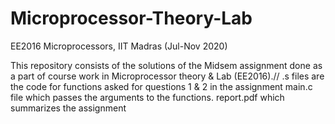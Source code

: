 # Microprocessor-Theory-Lab
EE2016 Microprocessors, IIT Madras (Jul-Nov 2020)

This repository consists of the solutions of the Midsem assignment done as a part of course work in Microprocessor theory & Lab (EE2016).//
.s files are the code for functions asked for questions 1 & 2 in the assignment main.c file which passes the arguments to the functions.
report.pdf which summarizes the assignment
